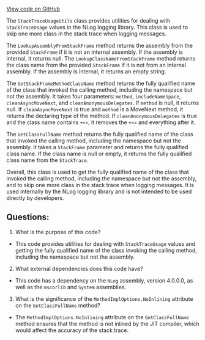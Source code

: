 [View code on GitHub](https://github.com/NethermindEth/nethermind/src/Nethermind/Nethermind.Logging.NLog/StackTraceUtils.cs)

The `StackTraceUsageUtils` class provides utilities for dealing with `StackTraceUsage` values in the NLog logging library. This class is used to skip one more class in the stack trace when logging messages. 

The `LookupAssemblyFromStackFrame` method returns the assembly from the provided `StackFrame` if it is not an internal assembly. If the assembly is internal, it returns null. The `LookupClassNameFromStackFrame` method returns the class name from the provided `StackFrame` if it is not from an internal assembly. If the assembly is internal, it returns an empty string. 

The `GetStackFrameMethodClassName` method returns the fully qualified name of the class that invoked the calling method, including the namespace but not the assembly. It takes four parameters: `method`, `includeNameSpace`, `cleanAsyncMoveNext`, and `cleanAnonymousDelegates`. If `method` is null, it returns null. If `cleanAsyncMoveNext` is true and `method` is a MoveNext method, it returns the declaring type of the method. If `cleanAnonymousDelegates` is true and the class name contains `+<>`, it removes the `+<>` and everything after it. 

The `GetClassFullName` method returns the fully qualified name of the class that invoked the calling method, including the namespace but not the assembly. It takes a `StackFrame` parameter and returns the fully qualified class name. If the class name is null or empty, it returns the fully qualified class name from the `StackTrace`. 

Overall, this class is used to get the fully qualified name of the class that invoked the calling method, including the namespace but not the assembly, and to skip one more class in the stack trace when logging messages. It is used internally by the NLog logging library and is not intended to be used directly by developers.
## Questions: 
 1. What is the purpose of this code?
- This code provides utilities for dealing with `StackTraceUsage` values and getting the fully qualified name of the class invoking the calling method, including the namespace but not the assembly.

2. What external dependencies does this code have?
- This code has a dependency on the `NLog` assembly, version 4.0.0.0, as well as the `mscorlib` and `System` assemblies.

3. What is the significance of the `MethodImplOptions.NoInlining` attribute on the `GetClassFullName` method?
- The `MethodImplOptions.NoInlining` attribute on the `GetClassFullName` method ensures that the method is not inlined by the JIT compiler, which would affect the accuracy of the stack trace.
